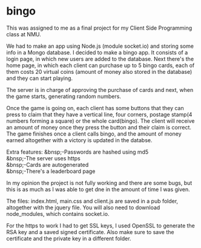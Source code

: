 # bingo

This was assigned to me as a final project for my Client Side Programming class at NMU.

We had to make an app using Node.js (module socket.io) and storing some info in a Mongo database. I decided to make a bingo app. It consists of a login page, in which new users are added to the database. Next there's the home page, in which each client can purchase up to 5 bingo cards, each of them costs 20 virtual coins (amount of money also stored in the database) and they can start playing.

The server is in charge of approving the purchase of cards and next, when the game starts, generating random numbers. 

Once the game is going on, each client has some buttons that they can press to claim that they have a vertical line, four corners, postage stamp(4 numbers forming a square) or the whole card(bingo). The client will receive an amount of money once they press the button and their claim is correct. The game finishes once a client calls bingo, and the amount of money earned altogether with a victory is updated in the databse.

Extra features:
&bnsp;-Passwords are hashed using md5<br>
&bnsp;-The server uses https<br>
&bnsp;-Cards are autogenerated<br>
&bnsp;-There's a leaderboard page<br>

In my opinion the project is not fully working and there are some bugs, but this is as much as I was able to get dne in the amount of time I was given.

The files: index.html, main.css and client.js are saved in a pub folder, altogether with the jquery file.
You will also need to download node_modules, which contains socket.io.

For the https to work I had to get SSL keys, I used OpenSSL to generate the RSA key and a saved signed certificate. Also make sure to save the certificate and the private key in a different folder.
